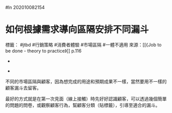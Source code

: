 #ln 202010082154
# 如何根據需求導向區隔安排不同漏斗
標籤： #jtbd #行銷策略 #消費者體驗 #市場區隔 #一體不適用 
來源：[[《Job to be done - theory to practice》]] p.116

-

>

-

不同的市場區隔與顧客，因為想完成的用途和預期成果不一樣，當然要用不一樣的顧客漏斗去留客。

最好的方式就是在第一次見面（線上接觸）時先好好認識顧客，可以透過幾個簡單的問題的問卷，或觀察顧客行為，幫顧客分類（貼標籤），引導至適合的漏斗。